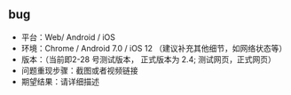 ## bug
- 平台：Web/ Android / iOS
- 环境：Chrome / Android 7.0 / iOS 12 （建议补充其他细节，如网络状态等）
- 版本：（当前即2-28 号测试版本， 正式版本为 2.4; 测试网页，正式网页）
- 问题重现步骤：截图或者视频链接
- 期望结果：请详细描述
